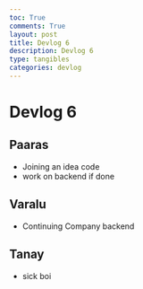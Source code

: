 ```yaml
---
toc: True
comments: True
layout: post
title: Devlog 6
description: Devlog 6
type: tangibles
categories: devlog
---
```


# Devlog 6

## Paaras
- Joining an idea code
- work on backend if done

## Varalu
- Continuing Company backend

## Tanay

- sick boi
